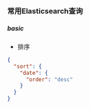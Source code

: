 ### 常用Elasticsearch查询

##### basic

* 排序
```json
{
  "sort": {
    "date": {
      "order": "desc"
    }
  }
}
```